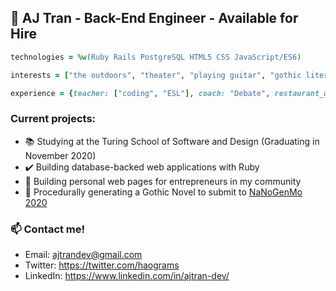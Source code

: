 ## 🔮 AJ Tran - Back-End Engineer - Available for Hire

```ruby
technologies = %w(Ruby Rails PostgreSQL HTML5 CSS JavaScript/ES6)

interests = ["the outdoors", "theater", "playing guitar", "gothic literature"]

experience = {teacher: ["coding", "ESL"], coach: "Debate", restaurant_worker: ["fullstack", ["front", "back"]]}  
```

### Current projects:

- :books: Studying at the Turing School of Software and Design (Graduating in November 2020)
- :heavy_check_mark: Building database-backed web applications with Ruby
- :art: Building personal web pages for entrepreneurs in my community
- :bat: Procedurally generating a Gothic Novel to submit to [NaNoGenMo 2020](https://nanogenmo.github.io/)

### 📫 Contact me!

- Email: <ajtrandev@gmail.com> 
- Twitter: https://twitter.com/haograms
- LinkedIn: https://www.linkedin.com/in/ajtran-dev/

